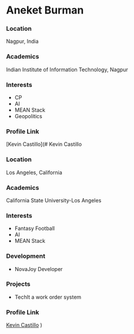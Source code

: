 # Aneket Burman

### Location

Nagpur, India

### Academics

Indian Institute of Information Technology, Nagpur

### Interests

- CP
- AI
- MEAN Stack
- Geopolitics

### Profile Link

[Kevin Castillo](# Kevin Castillo

### Location

Los Angeles, California

### Academics

California State University-Los Angeles

### Interests

- Fantasy Football
- AI
- MEAN Stack

### Development

- NovaJoy Developer

### Projects

- TechIt a work order system

### Profile Link

[Kevin Castillo](https://github.com/Aneket-Burman)
)
